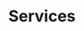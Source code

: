 ---
title: Services
directory: services
level: ../
description: <h1>How we work</h1><p>Our stuff are experts in process. We complement your existing team and help you get from idea to execution, faster.</p>
layout: services.ejs
---